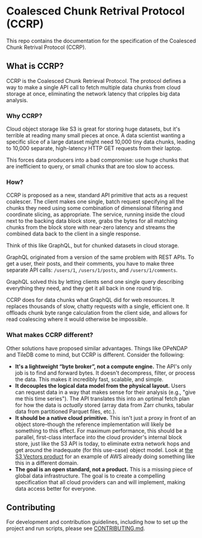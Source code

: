 # Coalesced Chunk Retrival Protocol (CCRP)

This repo contains the documentation for the specification of the Coalesced
Chunk Retrival Protocol (CCRP).

## What is CCRP?

CCRP is the Coalesced Chunk Retrieval Protocol. The protocol defines a way to
make a single API call to fetch multiple data chunks from cloud storage at
once, eliminating the network latency that cripples big data analysis.

### Why CCRP?

Cloud object storage like S3 is great for storing huge datasets, but it's
terrible at reading many small pieces at once. A data scientist wanting a
specific slice of a large dataset might need 10,000 tiny data chunks, leading
to 10,000 separate, high-latency HTTP GET requests from their laptop.

This forces data producers into a bad compromise: use huge chunks that are
inefficient to query, or small chunks that are too slow to access.

### How?

CCRP is proposed as a new, standard API primitive that acts as a request
coalescer. The client makes one single, batch request specifying all the chunks
they need using some combination of dimensional filtering and coordinate
slicing, as appropriate. The service, running inside the cloud next to the
backing data block store, grabs the bytes for all matching chunks from the
block store with near-zero latency and streams the combined data back to the
client in a single response.

Think of this like GraphQL, but for chunked datasets in cloud storage.

GraphQL originated from a version of the same problem with REST APIs. To get a
user, their posts, and their comments, you have to make three separate API
calls: `/users/1`, `/users/1/posts`, and `/users/1/comments`.

GraphQL solved this by letting clients send one single query describing
everything they need, and they get it all back in one round trip.

CCRP does for data chunks what GraphQL did for web resources. It replaces
thousands of slow, chatty requests with a single, efficient one. It offloads
chunk byte range calculation from the client side, and allows for read
coalescing where it would otherwise be impossible.

### What makes CCRP different?

Other solutions have proposed similar advantages. Things like OPeNDAP and
TileDB come to mind, but CCRP is different. Consider the following:

* **It's a lightweight “byte broker”, not a compute engine.**  The API's only
  job is to find and forward bytes. It doesn't decompress, filter, or process
  the data. This makes it incredibly fast, scalable, and simple.
* **It decouples the logical data model from the physical layout.**  Users can
  request data in a way that makes sense for their analysis (e.g., "give me
  this time series"). The API translates this into an optimal fetch plan for
  how the data is *actually* stored (array data from Zarr chunks, tabular data
  from partitioned Parquet files, etc.).
* **It should be a native cloud primitive.**  This isn't just a proxy in front
  of an object store–though the reference implementation will likely be
  something to this effect. For maximum performance, this should be a parallel,
  first-class interface into the cloud provider's internal block store, just
  like the S3 API is today, to eliminate extra network hops and get around the
  inadequate (for this use-case) object model. Look at [the S3 Vectors
  product](https://aws.amazon.com/blogs/aws/introducing-amazon-s3-vectors-first-cloud-storage-with-native-vector-support-at-scale/)
  for an example of AWS already doing something like this in a different
      domain.
* **The goal is an open standard, not a product.**  This is a missing piece of
  global data infrastructure. The goal is to create a compelling specification
  that all cloud providers can and will implement, making data access better
  for everyone.

## Contributing

For development and contribution guidelines, including how to set up the
project and run scripts, please see [CONTRIBUTING.md](../CONTRIBUTING.md).
